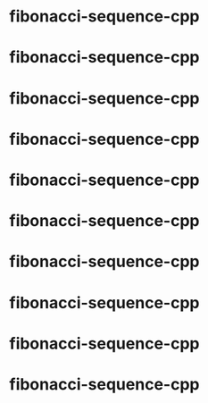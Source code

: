 # fibonacci-sequence-cpp
# fibonacci-sequence-cpp
# fibonacci-sequence-cpp
# fibonacci-sequence-cpp
# fibonacci-sequence-cpp
# fibonacci-sequence-cpp
# fibonacci-sequence-cpp
# fibonacci-sequence-cpp
# fibonacci-sequence-cpp
# fibonacci-sequence-cpp
